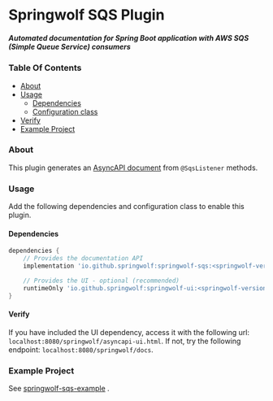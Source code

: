 # Springwolf SQS Plugin

##### Automated documentation for Spring Boot application with AWS SQS (Simple Queue Service) consumers

### Table Of Contents

- [About](#about)
- [Usage](#usage)
    - [Dependencies](#dependencies)
    - [Configuration class](#configuration-class)
- [Verify](#verify)
- [Example Project](#example-project)

### About

This plugin generates an [AsyncAPI document](https://www.asyncapi.com/) from `@SqsListener` methods.

### Usage

Add the following dependencies and configuration class to enable this plugin.

#### Dependencies

```groovy
dependencies {
    // Provides the documentation API    
    implementation 'io.github.springwolf:springwolf-sqs:<springwolf-version>'

    // Provides the UI - optional (recommended)
    runtimeOnly 'io.github.springwolf:springwolf-ui:<springwolf-version>'
}
```

#### Verify

If you have included the UI dependency, access it with the following url: `localhost:8080/springwolf/asyncapi-ui.html`.
If not, try the following endpoint: `localhost:8080/springwolf/docs`.

### Example Project

See [springwolf-sqs-example](https://github.com/springwolf/springwolf-core/tree/master/springwolf-examples/springwolf-sqs-example)
.
